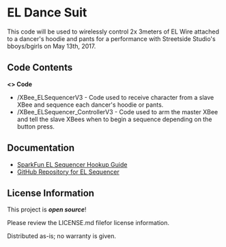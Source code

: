# EL Dance Suit

This code will be used to wirelessly control 2x 3meters of EL Wire attached to a dancer's hoodie and pants
for a performance with Streetside Studio's bboys/bgirls on May 13th, 2017.

Code Contents
-------------------
**<> Code**
- /XBee_ELSequencerV3 - Code used to receive character from a slave XBee and sequence each dancer's hoodie or pants.
- /XBee_ELSequencer_ControllerV3 - Code used to arm the master XBee and tell the slave XBees when to begin a sequence depending on the button press.

Documentation
-------------------

* [SparkFun EL Sequencer Hookup Guide](https://learn.sparkfun.com/tutorials/el-sequencerescudo-dos-hookup-guide)
* [GitHub Repository for EL Sequencer](https://github.com/sparkfun/EL_Sequencer/tree/master)


License Information
-------------------

This project is _**open source**_! 

Please review the LICENSE.md filefor license information. 

Distributed as-is; no warranty is given.
